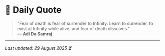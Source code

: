 # 📜 Daily Quote

> "Fear of death is fear of surrender to Infinity. Learn to surrender, to exist at Infinity while alive, and fear of death dissolves."  
> — **Adi Da Samraj**

---

_Last updated: 29 August 2025 ⏳_
